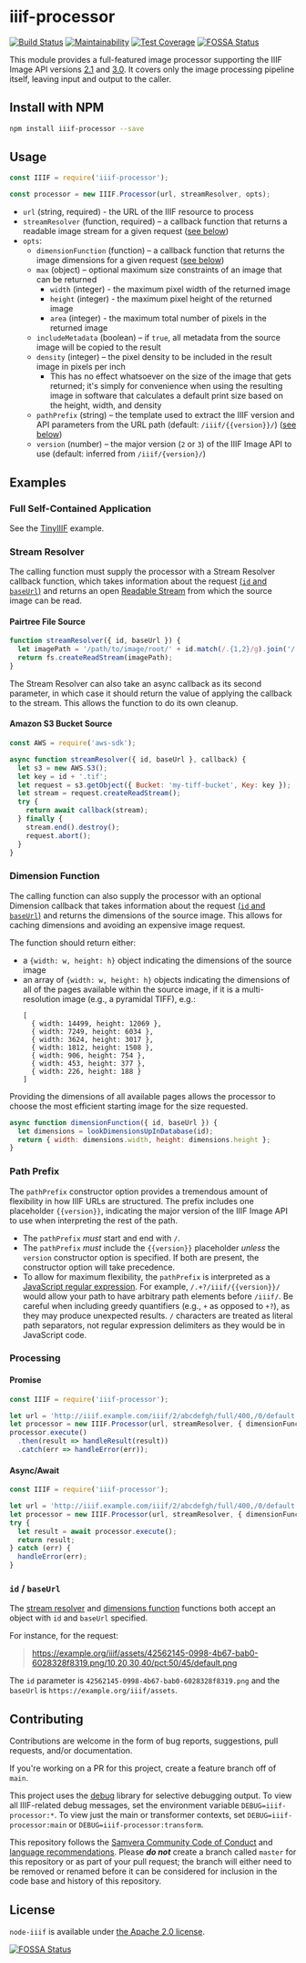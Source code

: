 # iiif-processor

[![Build Status](https://circleci.com/gh/samvera/node-iiif.svg?style=svg)](https://circleci.com/gh/samvera/node-iiif)
[![Maintainability](https://api.codeclimate.com/v1/badges/b5da41e405f8c020c273/maintainability)](https://codeclimate.com/github/samvera/node-iiif/maintainability)
[![Test Coverage](https://coveralls.io/repos/github/samvera/node-iiif/badge.svg)](https://coveralls.io/github/samvera/node-iiif)
[![FOSSA Status](https://app.fossa.com/api/projects/git%2Bgithub.com%2Fsamvera%2Fnode-iiif.svg?type=shield)](https://app.fossa.com/projects/git%2Bgithub.com%2Fsamvera%2Fnode-iiif?ref=badge_shield)

This module provides a full-featured image processor supporting the IIIF Image API versions [2.1](https://iiif.io/api/image/2.1/) and 
[3.0](https://iiif.io/api/image/3.0/). It covers only the image processing pipeline itself, leaving input and output to the caller.

## Install with NPM

```sh
npm install iiif-processor --save
```

## Usage

```javascript
const IIIF = require('iiif-processor');

const processor = new IIIF.Processor(url, streamResolver, opts);
```

* `url` (string, required) - the URL of the IIIF resource to process
* `streamResolver` (function, required) – a callback function that returns a readable image stream for a given request ([see below](#stream-resolver))
* `opts`:
  * `dimensionFunction` (function) – a callback function that returns the image dimensions for a given request ([see below](#dimension-function))
  * `max` (object) – optional maximum size constraints of an image that can be returned
    * `width` (integer) - the maximum pixel width of the returned image
    * `height` (integer) - the maximum pixel height of the returned image
    * `area` (integer) - the maximum total number of pixels in the returned image
  * `includeMetadata` (boolean) – if `true`, all metadata from the source image will be copied to the result
  * `density` (integer) – the pixel density to be included in the result image in pixels per inch
    * This has no effect whatsoever on the size of the image that gets returned; it's simply for convenience when using
      the resulting image in software that calculates a default print size based on the height, width, and density
  * `pathPrefix` (string) – the template used to extract the IIIF version and API parameters from the URL path (default: `/iiif/{{version}}/`) ([see below](#path-prefix))
  * `version` (number) – the major version (`2` or `3`) of the IIIF Image API to use (default: inferred from `/iiif/{version}/`)

## Examples

### Full Self-Contained Application

See the [TinyIIIF](./examples/tiny-iiif/README.md) example.

### Stream Resolver

The calling function must supply the processor with a Stream Resolver callback
function, which takes information about the request [(`id` and `baseUrl`)](#id--baseurl) and returns an open
[Readable Stream](https://nodejs.org/api/stream.html#stream_class_stream_readable) from which the source image can be read.

#### Pairtree File Source

```javascript
function streamResolver({ id, baseUrl }) {
  let imagePath = '/path/to/image/root/' + id.match(/.{1,2}/g).join('/') + '/image.tif';
  return fs.createReadStream(imagePath);
}
```

The Stream Resolver can also take an async callback as its second parameter, in which
case it should return the value of applying the callback to the stream. This allows
the function to do its own cleanup.

#### Amazon S3 Bucket Source

```javascript
const AWS = require('aws-sdk');

async function streamResolver({ id, baseUrl }, callback) {
  let s3 = new AWS.S3();
  let key = id + '.tif';
  let request = s3.getObject({ Bucket: 'my-tiff-bucket', Key: key });
  let stream = request.createReadStream();
  try {
    return await callback(stream);
  } finally {
    stream.end().destroy();
    request.abort();
  }
}
```

### Dimension Function

The calling function can also supply the processor with an optional Dimension callback that takes information about the request [(`id` and `baseUrl`)](#id--baseurl) and returns the dimensions of the source image. This allows for caching dimensions and avoiding an expensive image request.

The function should return either:

* a `{width: w, height: h}` object indicating the dimensions of the source image
* an array of `{width: w, height: h}` objects indicating the dimensions of all of the pages available within the source image, if it is a multi-resolution image (e.g., a pyramidal TIFF), e.g.:
  ```
  [
    { width: 14499, height: 12069 },
    { width: 7249, height: 6034 },
    { width: 3624, height: 3017 },
    { width: 1812, height: 1508 },
    { width: 906, height: 754 },
    { width: 453, height: 377 },
    { width: 226, height: 188 }
  ]
  ```

Providing the dimensions of all available pages allows the processor to choose the most efficient starting image for the size requested.

```javascript
async function dimensionFunction({ id, baseUrl }) {
  let dimensions = lookDimensionsUpInDatabase(id);
  return { width: dimensions.width, height: dimensions.height };
}
```

### Path Prefix

The `pathPrefix` constructor option provides a tremendous amount of flexibility in how IIIF URLs are structured. The prefix includes one placeholder `{{version}}`, indicating the major version of the IIIF Image API to use when interpreting the rest of the path.

* The `pathPrefix` _must_ start and end with `/`.
* The `pathPrefix` _must_ include the `{{version}}` placeholder _unless_ the `version` constructor option is specified. If both are present, the constructor option will take precedence.
* To allow for maximum flexibility, the `pathPrefix` is interpreted as a [JavaScript regular expression](https://www.w3schools.com/jsref/jsref_obj_regexp.asp). For example, `/.+?/iiif/{{version}}/` would allow your path to have arbitrary path elements before `/iiif/`. Be careful when including greedy quantifiers (e.g., `+` as opposed to `+?`), as they may produce unexpected results. `/` characters are treated as literal path separators, not regular expression delimiters as they would be in JavaScript code.

### Processing

#### Promise
```javascript
const IIIF = require('iiif-processor');

let url = 'http://iiif.example.com/iiif/2/abcdefgh/full/400,/0/default.jpg'
let processor = new IIIF.Processor(url, streamResolver, { dimensionFunction });
processor.execute()
  .then(result => handleResult(result))
  .catch(err => handleError(err));
```

#### Async/Await
```javascript
const IIIF = require('iiif-processor');

let url = 'http://iiif.example.com/iiif/2/abcdefgh/full/400,/0/default.jpg'
let processor = new IIIF.Processor(url, streamResolver, { dimensionFunction });
try {
  let result = await processor.execute();
  return result;
} catch (err) {
  handleError(err);
}
```

### `id` / `baseUrl`

The [stream resolver](#stream-resolver) and [dimensions function](#dimension-function) functions both accept an object with
`id` and `baseUrl` specified.

For instance, for the request:

> https://example.org/iiif/assets/42562145-0998-4b67-bab0-6028328f8319.png/10,20,30,40/pct:50/45/default.png

The `id` parameter is `42562145-0998-4b67-bab0-6028328f8319.png` and the `baseUrl` is `https://example.org/iiif/assets`.

## Contributing

Contributions are welcome in the form of bug reports, suggestions, pull requests, and/or documentation.

If you're working on a PR for this project, create a feature branch off of `main`.

This project uses the [debug](https://www.npmjs.com/package/debug) library for selective debugging output. To view all IIIF-related debug messages, set the environment variable `DEBUG=iiif-processor:*`. To view just the main or transformer contexts, set `DEBUG=iiif-processor:main` or `DEBUG=iiif-processor:transform`.

This repository follows the [Samvera Community Code of Conduct](https://samvera.atlassian.net/wiki/spaces/samvera/pages/405212316/Code+of+Conduct) and [language recommendations](https://github.com/samvera/maintenance/blob/main/templates/CONTRIBUTING.md#language).  Please ***do not*** create a branch called `master` for this repository or as part of your pull request; the branch will either need to be removed or renamed before it can be considered for inclusion in the code base and history of this repository.

## License

`node-iiif` is available under [the Apache 2.0 license](LICENSE).


[![FOSSA Status](https://app.fossa.com/api/projects/git%2Bgithub.com%2Fsamvera%2Fnode-iiif.svg?type=large)](https://app.fossa.com/projects/git%2Bgithub.com%2Fsamvera%2Fnode-iiif?ref=badge_large)